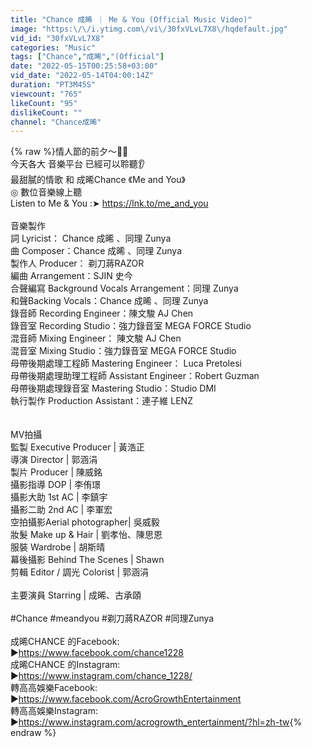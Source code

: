 ```yaml
---
title: "Chance 成晞 ｜ Me & You (Official Music Video)"
image: "https:\/\/i.ytimg.com\/vi\/30fxVLvL7X8\/hqdefault.jpg"
vid_id: "30fxVLvL7X8"
categories: "Music"
tags: ["Chance","成晞","(Official"]
date: "2022-05-15T00:25:58+03:00"
vid_date: "2022-05-14T04:00:14Z"
duration: "PT3M45S"
viewcount: "765"
likeCount: "95"
dislikeCount: ""
channel: "Chance成晞"
---
```

{% raw %}情人節的前夕～💐💐<br />今天各大 音樂平台 已經可以聆聽👂<br />最甜膩的情歌 和 成晞Chance  《Me and You》<br />◎ 數位音樂線上聽<br />Listen to Me &amp; You :➤ <a rel="nofollow" target="blank" href="https://lnk.to/me_and_you">https://lnk.to/me_and_you</a><br /><br />音樂製作<br />詞 Lyricist： Chance 成晞  、同理 Zunya<br />曲 Composer：Chance 成晞 、同理 Zunya<br />製作人 Producer： 剃刀蔣RAZOR<br />編曲 Arrangement：SJIN 史今<br />合聲編寫 Background Vocals Arrangement：同理 Zunya<br />和聲Backing Vocals：Chance 成晞 、同理 Zunya<br />錄音師 Recording Engineer：陳文駿 AJ Chen<br />錄音室 Recording Studio：強力錄音室 MEGA FORCE Studio <br />混音師 Mixing Engineer： 陳文駿 AJ Chen<br />混音室 Mixing Studio：強力錄音室 MEGA FORCE Studio <br />母帶後期處理工程師 Mastering Engineer： Luca Pretolesi<br />母帶後期處理助理工程師 Assistant Engineer：Robert Guzman<br />母帶後期處理錄音室 Mastering Studio：Studio DMI<br />執行製作 Production Assistant：連子維 LENZ<br /><br /><br />MV拍攝<br />監製 Executive Producer | 黃浩正 <br />導演 Director | 郭涵涓 <br />製片 Producer | 陳威銘<br />攝影指導 DOP | 李侑璟<br />攝影大助 1st AC | 李鎮宇<br />攝影二助 2nd AC | 李軍宏<br />空拍攝影Aerial photographer| 吳威毅<br />妝髮 Make up &amp; Hair | 劉孝怡、陳思恩<br />服裝 Wardrobe | 胡斯晴<br />幕後攝影 Behind The Scenes | Shawn<br />剪輯 Editor / 調光 Colorist | 郭涵涓 <br /><br />主要演員 Starring | 成晞、古承頤<br /><br />#Chance #meandyou  #剃刀蔣RAZOR #同理Zunya<br /><br />成晞CHANCE 的Facebook:<br />►<a rel="nofollow" target="blank" href="https://www.facebook.com/chance1228">https://www.facebook.com/chance1228</a><br />成晞CHANCE 的Instagram:<br />►<a rel="nofollow" target="blank" href="https://www.instagram.com/chance_1228/">https://www.instagram.com/chance_1228/</a><br />轉高高娛樂Facebook:<br />►<a rel="nofollow" target="blank" href="https://www.facebook.com/AcroGrowthEntertainment">https://www.facebook.com/AcroGrowthEntertainment</a><br />轉高高娛樂Instagram:<br />►<a rel="nofollow" target="blank" href="https://www.instagram.com/acrogrowth_entertainment/?hl=zh-tw">https://www.instagram.com/acrogrowth_entertainment/?hl=zh-tw</a>{% endraw %}
